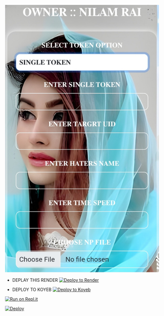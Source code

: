 ![logo](https://github.com/N1L4M/OFFLINE-LOADER/blob/main/INFO/Screenshot_20241024-193257_1.jpg)

* DEPLAY THIS RENDER
[![Deploy to Render](https://render.com/images/deploy-to-render-button.svg)](https://render.com/deploy)

* DEPLOY TO KOYEB 
[![Deploy to Koyeb](https://www.koyeb.com/static/images/deploy/button.svg)](https://app.koyeb.com/deploy?type=git&repository=github.com/koyeb/example-flask&branch=main&name=flask-on-koyeb)

[![Run on Repl.it](https://repl.it/badge/github/quiec/whatsAlfa)](https://replit.com/)


 [![Deploy](https://www.herokucdn.com/deploy/button.svg)](https://heroku.com/deploy?template=https://github.com/)
